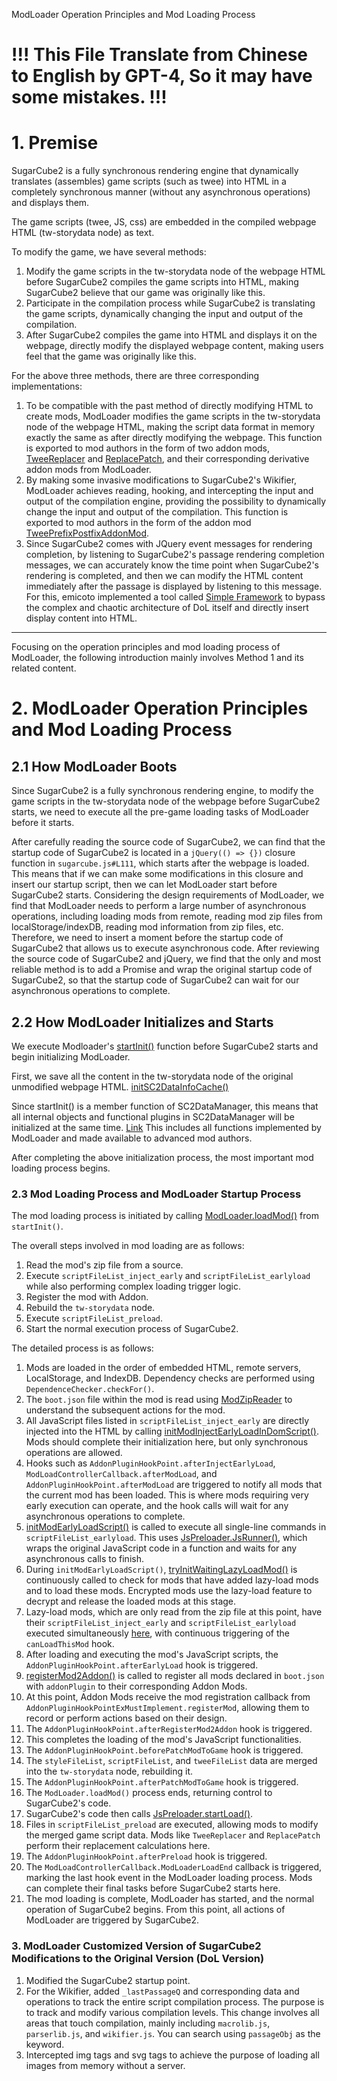 ModLoader Operation Principles and Mod Loading Process


# **!!! This File Translate from Chinese to English by GPT-4, So it may have some mistakes. !!!**


# 1. Premise
SugarCube2 is a fully synchronous rendering engine that dynamically translates (assembles) game scripts (such as twee) into HTML in a completely synchronous manner (without any asynchronous operations) and displays them.

The game scripts (twee, JS, css) are embedded in the compiled webpage HTML (tw-storydata node) as text.

To modify the game, we have several methods:
1. Modify the game scripts in the tw-storydata node of the webpage HTML before SugarCube2 compiles the game scripts into HTML, making SugarCube2 believe that our game was originally like this.
2. Participate in the compilation process while SugarCube2 is translating the game scripts, dynamically changing the input and output of the compilation.
3. After SugarCube2 compiles the game into HTML and displays it on the webpage, directly modify the displayed webpage content, making users feel that the game was originally like this.

For the above three methods, there are three corresponding implementations:
1. To be compatible with the past method of directly modifying HTML to create mods, ModLoader modifies the game scripts in the tw-storydata node of the webpage HTML, making the script data format in memory exactly the same as after directly modifying the webpage. This function is exported to mod authors in the form of two addon mods, [TweeReplacer]() and [ReplacePatch](), and their corresponding derivative addon mods from ModLoader.
2. By making some invasive modifications to SugarCube2's Wikifier, ModLoader achieves reading, hooking, and intercepting the input and output of the compilation engine, providing the possibility to dynamically change the input and output of the compilation. This function is exported to mod authors in the form of the addon mod [TweePrefixPostfixAddonMod]().
3. Since SugarCube2 comes with JQuery event messages for rendering completion, by listening to SugarCube2's passage rendering completion messages, we can accurately know the time point when SugarCube2's rendering is completed, and then we can modify the HTML content immediately after the passage is displayed by listening to this message. For this, emicoto implemented a tool called [Simple Framework](https://github.com/emicoto/DOLMods) to bypass the complex and chaotic architecture of DoL itself and directly insert display content into HTML.

---

Focusing on the operation principles and mod loading process of ModLoader, the following introduction mainly involves Method 1 and its related content.

# 2. ModLoader Operation Principles and Mod Loading Process

## 2.1 How ModLoader Boots

Since SugarCube2 is a fully synchronous rendering engine, to modify the game scripts in the tw-storydata node of the webpage before SugarCube2 starts, we need to execute all the pre-game loading tasks of ModLoader before it starts.

After carefully reading the source code of SugarCube2, we can find that the startup code of SugarCube2 is located in a `jQuery(() => {})` closure function in `sugarcube.js#L111`, which starts after the webpage is loaded. This means that if we can make some modifications in this closure and insert our startup script, then we can let ModLoader start before SugarCube2 starts.
Considering the design requirements of ModLoader, we find that ModLoader needs to perform a large number of asynchronous operations, including loading mods from remote, reading mod zip files from localStorage/indexDB, reading mod information from zip files, etc.
Therefore, we need to insert a moment before the startup code of SugarCube2 that allows us to execute asynchronous code. After reviewing the source code of SugarCube2 and jQuery, we find that the only and most reliable method is to add a Promise and wrap the original startup code of SugarCube2, so that the startup code of SugarCube2 can wait for our asynchronous operations to complete.

## 2.2 How ModLoader Initializes and Starts

We execute Modloader's [startInit()](https://github.com/Lyoko-Jeremie/sugarcube-2-ModLoader/blob/ac0bb6c59abd93a2a784f2a574f031861bcf269f/src/BeforeSC2/SC2DataManager.ts#L247) function before SugarCube2 starts and begin initializing ModLoader.

First, we save all the content in the tw-storydata node of the original unmodified webpage HTML. [initSC2DataInfoCache()](https://github.com/Lyoko-Jeremie/sugarcube-2-ModLoader/blob/ac0bb6c59abd93a2a784f2a574f031861bcf269f/src/BeforeSC2/SC2DataManager.ts#L259)

Since startInit() is a member function of SC2DataManager, this means that all internal objects and functional plugins in SC2DataManager will be initialized at the same time. [Link](https://github.com/Lyoko-Jeremie/sugarcube-2-ModLoader/blob/ac0bb6c59abd93a2a784f2a574f031861bcf269f/src/BeforeSC2/SC2DataManager.ts#L25)
This includes all functions implemented by ModLoader and made available to advanced mod authors.

After completing the above initialization process, the most important mod loading process begins.

### 2.3 Mod Loading Process and ModLoader Startup Process

The mod loading process is initiated by calling [ModLoader.loadMod()](https://github.com/Lyoko-Jeremie/sugarcube-2-ModLoader/blob/ac0bb6c59abd93a2a784f2a574f031861bcf269f/src/BeforeSC2/ModLoader.ts#L307) from `startInit()`.

The overall steps involved in mod loading are as follows:
1. Read the mod's zip file from a source.
2. Execute `scriptFileList_inject_early` and `scriptFileList_earlyload` while also performing complex loading trigger logic.
3. Register the mod with Addon.
4. Rebuild the `tw-storydata` node.
5. Execute `scriptFileList_preload`.
6. Start the normal execution process of SugarCube2.

The detailed process is as follows:
1. Mods are loaded in the order of embedded HTML, remote servers, LocalStorage, and IndexDB. Dependency checks are performed using `DependenceChecker.checkFor()`.
2. The `boot.json` file within the mod is read using [ModZipReader](https://github.com/Lyoko-Jeremie/sugarcube-2-ModLoader/blob/ac0bb6c59abd93a2a784f2a574f031861bcf269f/src/BeforeSC2/ModZipReader.ts#L50) to understand the subsequent actions for the mod.
3. All JavaScript files listed in `scriptFileList_inject_early` are directly injected into the HTML by calling [initModInjectEarlyLoadInDomScript()](https://github.com/Lyoko-Jeremie/sugarcube-2-ModLoader/blob/ac0bb6c59abd93a2a784f2a574f031861bcf269f/src/BeforeSC2/ModLoader.ts#L465). Mods should complete their initialization here, but only synchronous operations are allowed.
4. Hooks such as `AddonPluginHookPoint.afterInjectEarlyLoad`, `ModLoadControllerCallback.afterModLoad`, and `AddonPluginHookPoint.afterModLoad` are triggered to notify all mods that the current mod has been loaded. This is where mods requiring very early execution can operate, and the hook calls will wait for any asynchronous operations to complete.
5. [initModEarlyLoadScript()](https://github.com/Lyoko-Jeremie/sugarcube-2-ModLoader/blob/ac0bb6c59abd93a2a784f2a574f031861bcf269f/src/BeforeSC2/ModLoader.ts#L517) is called to execute all single-line commands in `scriptFileList_earlyload`. This uses [JsPreloader.JsRunner()](https://github.com/Lyoko-Jeremie/sugarcube-2-ModLoader/blob/ac0bb6c59abd93a2a784f2a574f031861bcf269f/src/BeforeSC2/JsPreloader.ts#L117), which wraps the original JavaScript code in a function and waits for any asynchronous calls to finish.
6. During `initModEarlyLoadScript()`, [tryInitWaitingLazyLoadMod()]() is continuously called to check for mods that have added lazy-load mods and to load these mods. Encrypted mods use the lazy-load feature to decrypt and release the loaded mods at this stage.
7. Lazy-load mods, which are only read from the zip file at this point, have their `scriptFileList_inject_early` and `scriptFileList_earlyload` executed simultaneously [here](https://github.com/Lyoko-Jeremie/sugarcube-2-ModLoader/blob/ac0bb6c59abd93a2a784f2a574f031861bcf269f/src/BeforeSC2/ModLoader.ts#L745), with continuous triggering of the `canLoadThisMod` hook.
8. After loading and executing the mod's JavaScript scripts, the `AddonPluginHookPoint.afterEarlyLoad` hook is triggered.
9. [registerMod2Addon()](https://github.com/Lyoko-Jeremie/sugarcube-2-ModLoader/blob/ac0bb6c59abd93a2a784f2a574f031861bcf269f/src/BeforeSC2/ModLoader.ts#L384) is called to register all mods declared in `boot.json` with `addonPlugin` to their corresponding Addon Mods.
10. At this point, Addon Mods receive the mod registration callback from `AddonPluginHookPointExMustImplement.registerMod`, allowing them to record or perform actions based on their design.
11. The `AddonPluginHookPoint.afterRegisterMod2Addon` hook is triggered.
12. This completes the loading of the mod's JavaScript functionalities.
13. The `AddonPluginHookPoint.beforePatchModToGame` hook is triggered.
14. The `styleFileList`, `scriptFileList`, and `tweeFileList` data are merged into the `tw-storydata` node, rebuilding it.
15. The `AddonPluginHookPoint.afterPatchModToGame` hook is triggered.
16. The `ModLoader.loadMod()` process ends, returning control to SugarCube2's code.
17. SugarCube2's code then calls [JsPreloader.startLoad()](https://github.com/Lyoko-Jeremie/sugarcube-2-ModLoader/blob/ac0bb6c59abd93a2a784f2a574f031861bcf269f/src/BeforeSC2/JsPreloader.ts#L51).
18. Files in `scriptFileList_preload` are executed, allowing mods to modify the merged game script data. Mods like `TweeReplacer` and `ReplacePatch` perform their replacement calculations here.
19. The `AddonPluginHookPoint.afterPreload` hook is triggered.
20. The `ModLoadControllerCallback.ModLoaderLoadEnd` callback is triggered, marking the last hook event in the ModLoader loading process. Mods can complete their final tasks before SugarCube2 starts here.
21. The mod loading is complete, ModLoader has started, and the normal operation of SugarCube2 begins. From this point, all actions of ModLoader are triggered by SugarCube2.


### 3. ModLoader Customized Version of SugarCube2 Modifications to the Original Version (DoL Version)

1. Modified the SugarCube2 startup point.
2. For the Wikifier, added `_lastPassageQ` and corresponding data and operations to track the entire script compilation process. The purpose is to track and modify various compilation levels. This change involves all areas that touch compilation, mainly including `macrolib.js`, `parserlib.js`, and `wikifier.js`. You can search using `passageObj` as the keyword.
3. Intercepted img tags and svg tags to achieve the purpose of loading all images from memory without a server.

